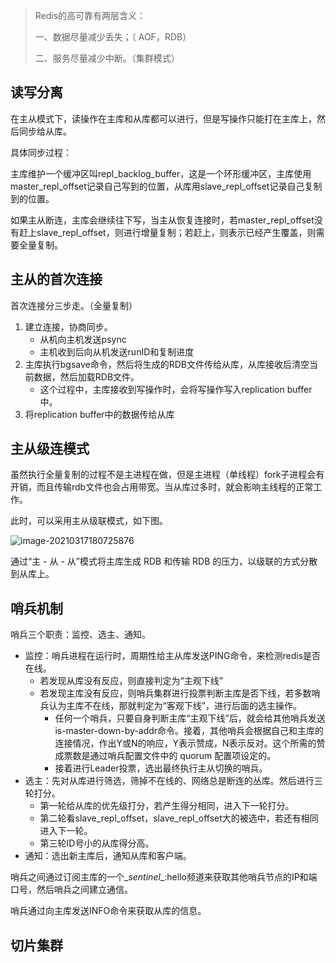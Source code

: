 > Redis的高可靠有两层含义：
>
> 一、数据尽量减少丢失；（ AOF，RDB）
>
> 二、服务尽量减少中断。（集群模式）

## 读写分离

在主从模式下，读操作在主库和从库都可以进行，但是写操作只能打在主库上，然后同步给从库。

具体同步过程：

主库维护一个缓冲区叫repl_backlog_buffer，这是一个环形缓冲区，主库使用master_repl_offset记录自己写到的位置，从库用slave_repl_offset记录自己复制到的位置。

如果主从断连，主库会继续往下写，当主从恢复连接时，若master_repl_offset没有赶上slave_repl_offset，则进行增量复制；若赶上，则表示已经产生覆盖，则需要全量复制。

## 主从的首次连接

首次连接分三步走。（全量复制）

1. 建立连接，协商同步。
   - 从机向主机发送psync
   - 主机收到后向从机发送runID和复制进度
2. 主库执行bgsave命令，然后将生成的RDB文件传给从库，从库接收后清空当前数据，然后加载RDB文件。
   - 这个过程中，主库接收到写操作时，会将写操作写入replication buffer中。
3. 将replication buffer中的数据传给从库

## 主从级连模式

虽然执行全量复制的过程不是主进程在做，但是主进程（单线程）fork子进程会有开销，而且传输rdb文件也会占用带宽。当从库过多时，就会影响主线程的正常工作。

此时，可以采用主从级联模式，如下图。

![image-20210317180725876](https://img.jooks.cn/img/20210317180725.png)

通过“主 - 从 - 从”模式将主库生成 RDB 和传输 RDB 的压力，以级联的方式分散到从库上。

## 哨兵机制

哨兵三个职责：监控、选主、通知。

- 监控：哨兵进程在运行时，周期性给主从库发送PING命令，来检测redis是否在线。
  - 若发现从库没有反应，则直接判定为“主观下线”
  - 若发现主库没有反应，则哨兵集群进行投票判断主库是否下线，若多数哨兵认为主库不在线，那就判定为“客观下线”，进行后面的选主操作。
    - 任何一个哨兵，只要自身判断主库“主观下线”后，就会给其他哨兵发送is-master-down-by-addr命令。接着，其他哨兵会根据自己和主库的连接情况，作出Y或N的响应，Y表示赞成，N表示反对。这个所需的赞成票数是通过哨兵配置文件中的 quorum 配置项设定的。
    - 接着进行Leader投票，选出最终执行主从切换的哨兵。
- 选主：先对从库进行筛选，筛掉不在线的、网络总是断连的丛库。然后进行三轮打分。
  - 第一轮给从库的优先级打分，若产生得分相同，进入下一轮打分。
  - 第二轮看slave_repl_offset，slave_repl_offset大的被选中，若还有相同进入下一轮。
  - 第三轮ID号小的从库得分高。
- 通知：选出新主库后，通知从库和客户端。

哨兵之间通过订阅主库的一个\__sentinel__:hello频道来获取其他哨兵节点的IP和端口号，然后哨兵之间建立通信。

哨兵通过向主库发送INFO命令来获取从库的信息。

## 切片集群











